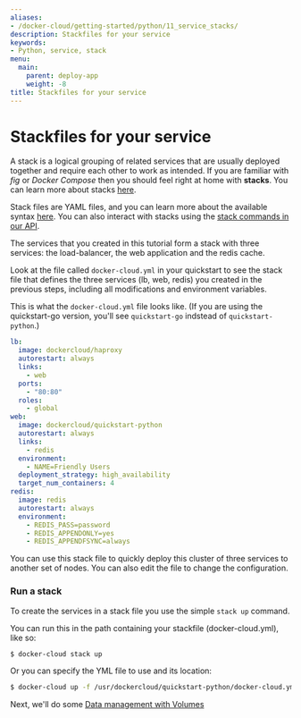 ```yaml
---
aliases:
- /docker-cloud/getting-started/python/11_service_stacks/
description: Stackfiles for your service
keywords:
- Python, service, stack
menu:
  main:
    parent: deploy-app
    weight: -8
title: Stackfiles for your service
---
```


# Stackfiles for your service

A stack is a logical grouping of related services that are usually deployed together and require each other to work as intended. If you are familiar with *fig* or *Docker Compose* then you should feel right at home with **stacks**. You can learn more about stacks [here](../../apps/stacks.md).

Stack files are YAML files, and you can learn more about the available syntax [here](../../apps/stack-yaml-reference.md). You can also interact with stacks using the [stack commands in our API](/apidocs/docker-cloud.md#stacks).

The services that you created in this tutorial form a stack with three services: the load-balancer, the web application and the redis cache.

Look at the file called `docker-cloud.yml` in your quickstart to see the stack
file that defines the three services (lb, web, redis) you created in the
previous steps, including all modifications and environment variables.

This is what the `docker-cloud.yml` file looks like. (If you are using the
quickstart-go version, you'll see `quickstart-go` indstead of
`quickstart-python`.)

```yml
lb:
  image: dockercloud/haproxy
  autorestart: always
  links:
    - web
  ports:
    - "80:80"
  roles:
    - global
web:
  image: dockercloud/quickstart-python
  autorestart: always
  links:
    - redis
  environment:
    - NAME=Friendly Users
  deployment_strategy: high_availability
  target_num_containers: 4
redis:
  image: redis
  autorestart: always
  environment:
    - REDIS_PASS=password
    - REDIS_APPENDONLY=yes
    - REDIS_APPENDFSYNC=always
```

You can use this stack file to quickly deploy this cluster of three services to another set of nodes. You can also edit the file to change the configuration.

### Run a stack

To create the services in a stack file you use the simple `stack up` command.

You can run this in the path containing your stackfile (docker-cloud.yml), like so:

```bash
$ docker-cloud stack up
```

Or you can specify the YML file to use and its location:

```bash
$ docker-cloud up -f /usr/dockercloud/quickstart-python/docker-cloud.yml
```

Next, we'll do some [Data management with Volumes](12_data_management_with_volumes.md)

